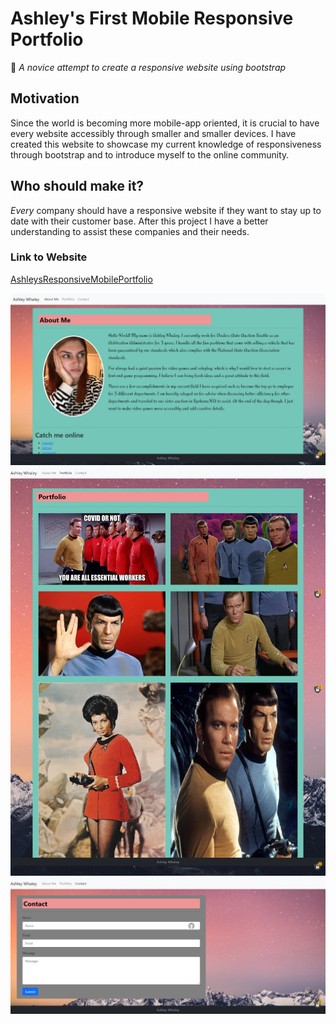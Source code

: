 # Ashley's First Mobile Responsive Portfolio
:star_struck:
*A novice attempt to create a responsive website using bootstrap*

## Motivation

Since the world is becoming more mobile-app oriented, it is crucial to have every website accessibly through smaller and smaller devices. I have created this website to showcase my current knowledge of responsiveness through bootstrap and to introduce myself to the online community.

## Who should make it?
*Every* company should have a responsive website if they want to stay up to date with their customer base. After this project I have a better understanding to assist these companies and their needs. 

### Link to Website
[AshleysResponsiveMobilePortfolio](https://ashleywhaley.github.io/AshleysMobileResponsivePortfolio/index.html)

![aboutme](images/aboutme.jpg)
![portfolio](images/portfolio.jpg)
![contact](images/contact.jpg)
